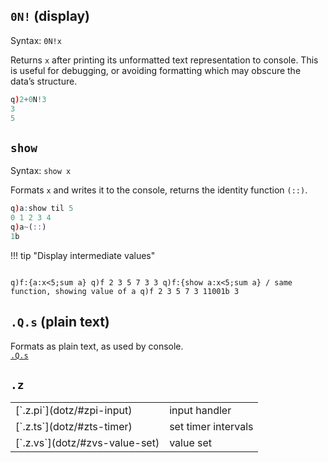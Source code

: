 ## `0N!` (display)

Syntax: `0N!x`

Returns `x` after printing its unformatted text representation to console. This is useful for debugging, or avoiding formatting which may obscure the data’s structure.
```q
q)2+0N!3
3
5
```


## `show`

Syntax: `show x`

Formats `x` and writes it to the console, returns the identity function `(::)`.
```q
q)a:show til 5
0 1 2 3 4
q)a~(::)
1b
```

!!! tip "Display intermediate values"
    <pre><code class="language-q">
    q)f:{a:x<5;sum a}
    q)f 2 3 5 7 3
    3
    q)f:{show a:x<5;sum a}    / same function, showing value of a
    q)f 2 3 5 7 3
    11001b
    3
    </code></pre>

## `.Q.s` (plain text)

Formats as plain text, as used by console.  
<i class="fa fa-hand-o-right"></i> [`.Q.s`](dotq/#qs-plain-text)


## `.z`

<table class="kx-compact" markdown="1">
<tr><td>[`.z.pi`](dotz/#zpi-input)</td><td>input handler</td></tr>
<tr><td>[`.z.ts`](dotz/#zts-timer)</td><td>set timer intervals</td></tr>
<tr><td>[`.z.vs`](dotz/#zvs-value-set)</td><td>value set</td></tr>
</table>